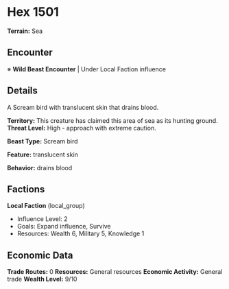 # Hex 1501

**Terrain:** Sea

## Encounter
※ **Wild Beast Encounter** | Under Local Faction influence

## Details
A Scream bird with translucent skin that drains blood.

**Territory:** This creature has claimed this area of sea as its hunting ground.
**Threat Level:** High - approach with extreme caution.

**Beast Type:** Scream bird

**Feature:** translucent skin

**Behavior:** drains blood

## Factions
**Local Faction** (local_group)
- Influence Level: 2
- Goals: Expand influence, Survive
- Resources: Wealth 6, Military 5, Knowledge 1

## Economic Data
**Trade Routes:** 0
**Resources:** General resources
**Economic Activity:** General trade
**Wealth Level:** 9/10
